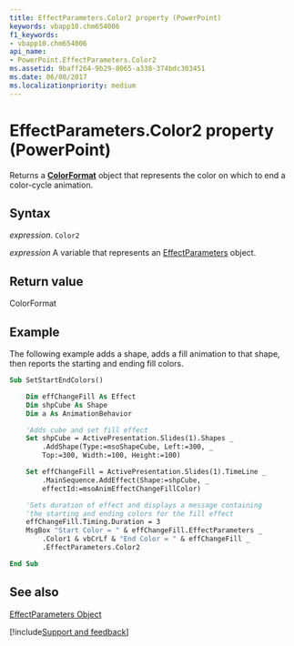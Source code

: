 ```yaml
---
title: EffectParameters.Color2 property (PowerPoint)
keywords: vbapp10.chm654006
f1_keywords:
- vbapp10.chm654006
api_name:
- PowerPoint.EffectParameters.Color2
ms.assetid: 9baff264-9b29-8065-a338-374bdc303451
ms.date: 06/08/2017
ms.localizationpriority: medium
---
```



# EffectParameters.Color2 property (PowerPoint)

Returns a **[ColorFormat](PowerPoint.ColorFormat.md)** object that represents the color on which to end a color-cycle animation.


## Syntax

_expression_. `Color2`

_expression_ A variable that represents an [EffectParameters](PowerPoint.EffectParameters.md) object.


## Return value

ColorFormat


## Example

The following example adds a shape, adds a fill animation to that shape, then reports the starting and ending fill colors.


```vb
Sub SetStartEndColors()

    Dim effChangeFill As Effect
    Dim shpCube As Shape
    Dim a As AnimationBehavior

    'Adds cube and set fill effect
    Set shpCube = ActivePresentation.Slides(1).Shapes _
        .AddShape(Type:=msoShapeCube, Left:=300, _
        Top:=300, Width:=100, Height:=100)

    Set effChangeFill = ActivePresentation.Slides(1).TimeLine _
        .MainSequence.AddEffect(Shape:=shpCube, _
        effectId:=msoAnimEffectChangeFillColor)

    'Sets duration of effect and displays a message containing
    'the starting and ending colors for the fill effect
    effChangeFill.Timing.Duration = 3
    MsgBox "Start Color = " & effChangeFill.EffectParameters _
        .Color1 & vbCrLf & "End Color = " & effChangeFill _
        .EffectParameters.Color2

End Sub
```


## See also



[EffectParameters Object](PowerPoint.EffectParameters.md)

[!include[Support and feedback](~/includes/feedback-boilerplate.md)]